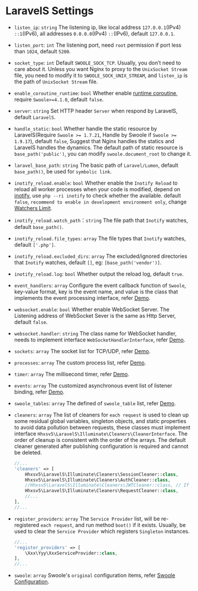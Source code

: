 # LaravelS Settings

- `listen_ip`: `string` The listening ip, like local address `127.0.0.1`(IPv4) `::1`(IPv6), all addresses `0.0.0.0`(IPv4) `::`(IPv6), default `127.0.0.1`.

- `listen_port`: `int` The listening port, need `root` permission if port less than `1024`, default `5200`.

- `socket_type`: `int` Default `SWOOLE_SOCK_TCP`. Usually, you don’t need to care about it. Unless you want Nginx to proxy to the `UnixSocket Stream` file, you need to modify it to `SWOOLE_SOCK_UNIX_STREAM`, and `listen_ip` is the path of `UnixSocket Stream` file.

- `enable_coroutine_runtime`: `bool` Whether enable [runtime coroutine](https://wiki.swoole.com/wiki/page/965.html), require `Swoole>=4.1.0`, default `false`.

- `server`: `string` Set HTTP header `Server` when respond by LaravelS, default `LaravelS`.

- `handle_static`: `bool` Whether handle the static resource by LaravelS(Require `Swoole >= 1.7.21`, Handle by Swoole if `Swoole >= 1.9.17`), default `false`, Suggest that Nginx handles the statics and LaravelS handles the dynamics. The default path of static resource is `base_path('public')`, you can modify `swoole.document_root` to change it.

- `laravel_base_path`: `string` The basic path of `Laravel/Lumen`, default `base_path()`, be used for `symbolic link`.

- `inotify_reload.enable`: `bool` Whether enable the `Inotify Reload` to reload all worker processes when your code is modified, depend on [inotify](http://pecl.php.net/package/inotify), use `php --ri inotify` to check whether the available. default `false`, `recommend to enable in development environment only`, change [Watchers Limit](https://github.com/hhxsv5/laravel-s/blob/master/KnownIssues.md#inotify-reached-the-watchers-limit).

- `inotify_reload.watch_path`：`string` The file path that `Inotify` watches, default `base_path()`.

- `inotify_reload.file_types`: `array` The file types that `Inotify` watches, default `['.php']`.

- `inotify_reload.excluded_dirs`: `array` The excluded/ignored directories that `Inotify` watches, default `[]`, eg: `[base_path('vendor')]`.

- `inotify_reload.log`: `bool` Whether output the reload log, default `true`.

- `event_handlers`: `array` Configure the event callback function of `Swoole`, key-value format, key is the event name, and value is the class that implements the event processing interface, refer [Demo](https://github.com/hhxsv5/laravel-s/blob/master/README.md#configuring-the-event-callback-function-of-swoole).

- `websocket.enable`: `bool` Whether enable WebSocket Server. The Listening address of WebSocket Sever is the same as Http Server, default `false`.

- `websocket.handler`: `string` The class name for WebSocket handler, needs to implement interface `WebSocketHandlerInterface`, refer [Demo](https://github.com/hhxsv5/laravel-s/blob/master/README.md#enable-websocket-server).

- `sockets`: `array` The socket list for TCP/UDP, refer [Demo](https://github.com/hhxsv5/laravel-s/blob/master/README.md#multi-port-mixed-protocol).

- `processes`: `array` The custom process list, refer [Demo](https://github.com/hhxsv5/laravel-s/blob/master/README.md#custom-process).

- `timer`: `array` The millisecond timer, refer [Demo](https://github.com/hhxsv5/laravel-s/blob/master/README.md#millisecond-cron-job).

- `events`: `array` The customized asynchronous event list of listener binding, refer [Demo](https://github.com/hhxsv5/laravel-s/blob/master/README.md#customized-asynchronous-events).

- `swoole_tables`: `array` The defined of `swoole_table` list, refer [Demo](https://github.com/hhxsv5/laravel-s/blob/master/README.md#use-swoole_table).

- `cleaners`: `array` The list of cleaners for `each request` is used to clean up some residual global variables, singleton objects, and static properties to avoid data pollution between requests, these classes must implement interface `Hhxsv5\LaravelS\Illuminate\Cleaners\CleanerInterface`. The order of cleanup is consistent with the order of the arrays. The default cleaner generated after publishing configuration is required and cannot be deleted.
    ```php
    //...
    'cleaners' => [
        Hhxsv5\LaravelS\Illuminate\Cleaners\SessionCleaner::class,
        Hhxsv5\LaravelS\Illuminate\Cleaners\AuthCleaner::class,
        //Hhxsv5\LaravelS\Illuminate\Cleaners\JWTCleaner::class, // If you use the package "tymon/jwt-auth", please uncomment this line
        Hhxsv5\LaravelS\Illuminate\Cleaners\RequestCleaner::class,
        //...
    ],
    //...
    ```

- `register_providers`: `array` The `Service Provider` list, will be re-registered `each request`, and run method `boot()` if it exists. Usually, be used to clear the `Service Provider` which registers `Singleton` instances.
    ```php
    //...
    'register_providers' => [
        \Xxx\Yyy\XxxServiceProvider::class,
    ],
    //...
    ```

- `swoole`: `array` Swoole's `original` configuration items, refer [Swoole Configuration](https://www.swoole.co.uk/docs/modules/swoole-server/configuration).
